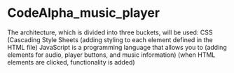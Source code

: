 # CodeAlpha_music_player
The architecture, which is divided into three buckets, will be used: CSS (Cascading Style Sheets (adding styling to each element defined in the HTML file) JavaScript is a programming language that allows you to (adding elements for audio, player buttons, and music information) (when HTML elements are clicked, functionality is added)
